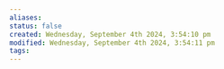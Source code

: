 ```yaml
---
aliases: 
status: false
created: Wednesday, September 4th 2024, 3:54:10 pm
modified: Wednesday, September 4th 2024, 3:54:11 pm
tags:
---
```

